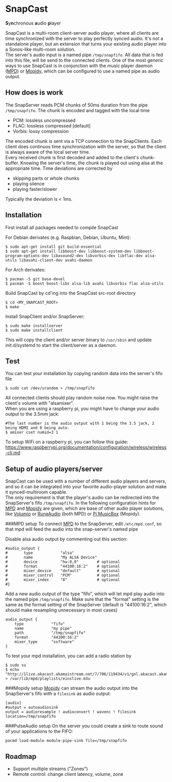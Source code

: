 SnapCast
========

**S**y**n**chronous **a**udio **p**layer

SnapCast is a multi-room client-server audio player, where all clients are time synchronized with the server to play perfectly synced audio. It's not a standalone player, but an extension that turns your existing audio player into a Sonos-like multi-room solution.  
The server's audio input is a named pipe `/tmp/snapfifo`. All data that is fed into this file, will be send to the connected clients. One of the most generic ways to use SnapCast is in conjunction with the music player daemon ([MPD](http://www.musicpd.org/)) or [Mopidy](https://www.mopidy.com/), which can be configured to use a named pipe as audio output.

How does is work
----------------
The SnapServer reads PCM chunks of 50ms duration from the pipe `/tmp/snapfifo`. The chunk is encoded and tagged with the local time
* PCM: lossless uncompressed
* FLAC: lossless compressed [default]
* Vorbis: lossy compression

The encoded chunk is sent via a TCP connection to the SnapClients.
Each client does continuos time synchronization with the server, so that the client is always aware of the local server time.  
Every received chunk is first decoded and added to the client's chunk-buffer. Knowing the server's time, the chunk is played out using alsa at the appropriate time. Time deviations are corrected by 
* skipping parts or whole chunks
* playing silence
* playing faster/slower

Typically the deviation is < 1ms.

Installation
------------
First install all packages needed to compile SnapCast

For Debian derivates (e.g. Raspbian, Debian, Ubuntu, Mint):

    $ sudo apt-get install git build-essential
    $ sudo apt-get install libboost-dev libboost-system-dev libboost-program-options-dev libasound2-dev libvorbis-dev libflac-dev alsa-utils libavahi-client-dev avahi-daemon
    
For Arch derivates:

    $ pacman -S git base-devel
    $ pacman -S boost boost-libs alsa-lib avahi libvorbis flac alsa-utils
    
Build SnapCast by cd'ing into the SnapCast src-root directory

    $ cd <MY_SNAPCAST_ROOT>
    $ make
    
Install SnapClient and/or SnapServer:

    $ sudo make installserver
    $ sudo make installclient

This will copy the client and/or server binary to `/usr/sbin` and update init.d/systemd to start the client/server as a daemon.


Test
----
You can test your installation by copying random data into the server's fifo file

    $ sudo cat /dev/urandom > /tmp/snapfifo

All connected clients should play random noise now. You might raise the client's volume with "alsamixer".  
When you are using a raspberry pi, you might have to change your audio output to the 3.5mm jack:

    #The last number is the audio output with 1 being the 3.5 jack, 2 being HDMI and 0 being auto.
    $ amixer cset numid=3 1

To setup WiFi on a raspberry pi, you can follow this guide:  
https://www.raspberrypi.org/documentation/configuration/wireless/wireless-cli.md


Setup of audio players/server
-----------------------------
SnapCast can be used with a number of different audio players and servers, and so it can be integrated into your favorite audio-player solution and make it synced-multiroom capable.  
The only requirement is that the player's audio can be redirected into the SnapServer's fifo `/tmp/snapfifo`. In the following configuration hints for [MPD](http://www.musicpd.org/) and [Mopidy](https://www.mopidy.com/) are given, which are base of other audio player solutions, like [Volumio](https://volumio.org/) or [RuneAudio](http://www.runeaudio.com/) (both MPD) or [Pi MusicBox](http://www.pimusicbox.com/) (Mopidy).

###MPD setup
To connect [MPD](http://www.musicpd.org/) to the SnapServer, edit `/etc/mpd.conf`, so that mpd will feed the audio into the snap-server's named pipe

Disable alsa audio output by commenting out this section:

    #audio_output {
    #       type            "alsa"
    #       name            "My ALSA Device"
    #       device          "hw:0,0"        # optional
    #       format          "44100:16:2"    # optional
    #       mixer_device    "default"       # optional
    #       mixer_control   "PCM"           # optional
    #       mixer_index     "0"             # optional
    #}

Add a new audio output of the type "fifo", which will let mpd play audio into the named pipe `/tmp/snapfifo`.
Make sure that the "format" setting is the same as the format setting of the SnapServer (default is "44100:16:2", which should make resampling unnecessary in most cases)

    audio_output {
        type            "fifo"
        name            "my pipe"
        path            "/tmp/snapfifo" 
        format          "44100:16:2"
        mixer_type      "software"
    } 

To test your mpd installation, you can add a radio station by

    $ sudo su
    $ echo "http://1live.akacast.akamaistream.net/7/706/119434/v1/gnl.akacast.akamaistream.net/1live" > /var/lib/mpd/playlists/einslive.m3u

###Mopidy setup
[Mopidy](https://www.mopidy.com/) can stream the audio output into the SnapServer's fifo with a `filesink` as audio output:

    [audio]
    #output = autoaudiosink
    output = audioresample ! audioconvert ! wavenc ! filesink location=/tmp/snapfifo

###PulseAudio setup
On the server you could create a sink to route sound of your applications to the FIFO:
```
pacmd load-module module-pipe-sink file=/tmp/snapfifo
```
    
Roadmap
-------
* Support multiple streams ("Zones")
* Remote control: change client latency, volume, zone
